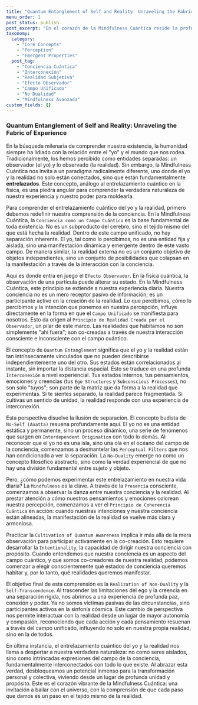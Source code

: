 ```yaml
---
title: "Quantum Entanglement of Self and Reality: Unraveling the Fabric of Experience"
menu_order: 1
post_status: publish
post_excerpt: "En el corazón de la Mindfulness Cuántica reside la profunda verdad de que el yo y la realidad no son entidades separadas, sino que están inextricablemente entrelazados. Este artículo explora cómo la conciencia actúa como un campo unificado, donde nuestra percepción y el mundo observado se influyen mutuamente a través de un fenómeno análogo al entrelazamiento cuántico, disolviendo las fronteras de una existencia dualista."
taxonomy:
  category:
    - "Core Concepts"
    - "Perception"
    - "Emergent Properties"
  post_tag:
    - "Conciencia Cuántica"
    - "Interconexión"
    - "Realidad Subjetiva"
    - "Efecto Observador"
    - "Campo Unificado"
    - "No Dualidad"
    - "Mindfulness Avanzada"
custom_fields: {}
---
```


### Quantum Entanglement of Self and Reality: Unraveling the Fabric of Experience

En la búsqueda milenaria de comprender nuestra existencia, la humanidad siempre ha lidiado con la relación entre el "yo" y el mundo que nos rodea. Tradicionalmente, los hemos percibido como entidades separadas: un observador (el yo) y lo observado (la realidad). Sin embargo, la Mindfulness Cuántica nos invita a un paradigma radicalmente diferente, uno donde el yo y la realidad no solo están conectados, sino que están fundamentalmente **entrelazados**. Este concepto, análogo al entrelazamiento cuántico en la física, es una piedra angular para comprender la verdadera naturaleza de nuestra experiencia y nuestro poder para moldearla.

Para comprender el entrelazamiento cuántico del yo y la realidad, primero debemos redefinir nuestra comprensión de la conciencia. En la Mindfulness Cuántica, la `Conciencia como un Campo Cuántico` es la base fundamental de toda existencia. No es un subproducto del cerebro, sino el tejido mismo del que está hecha la realidad. Dentro de este campo unificado, no hay separación inherente. El yo, tal como lo percibimos, no es una entidad fija y aislada, sino una manifestación dinámica y emergente dentro de este vasto campo. De manera similar, la realidad externa no es un conjunto objetivo de objetos independientes, sino un conjunto de posibilidades que colapsan en la manifestación a través de la interacción con la conciencia.

Aquí es donde entra en juego el `Efecto Observador`. En la física cuántica, la observación de una partícula puede alterar su estado. En la Mindfulness Cuántica, este principio se extiende a nuestra experiencia diaria. Nuestra conciencia no es un mero receptor pasivo de información; es un participante activo en la creación de la realidad. Lo que percibimos, cómo lo percibimos y la intención que ponemos en nuestra percepción, influye directamente en la forma en que el `Campo Unificado` se manifiesta para nosotros. Esto da origen al `Principio de Realidad Creada por el Observador`, un pilar de este marco. Las realidades que habitamos no son simplemente "ahí fuera"; son co-creadas a través de nuestra interacción consciente e inconsciente con el campo cuántico.

El concepto de `Quantum Entanglement` significa que el yo y la realidad están tan intrínsecamente vinculados que no pueden describirse independientemente uno del otro. Sus estados están correlacionados al instante, sin importar la distancia espacial. Esto se traduce en una profunda `Interconexión` a nivel experiencial. Tus estados internos, tus pensamientos, emociones y creencias (tus `Ego Structures` y `Subconscious Processes`), no son solo "tuyos"; son parte de la matriz que da forma a la realidad que experimentas. Si te sientes separado, la realidad parece fragmentada. Si cultivas un sentido de unidad, la realidad responde con una experiencia de interconexión.

Esta perspectiva disuelve la ilusión de separación. El concepto budista de `No-Self (Anatta)` resuena profundamente aquí. El yo no es una entidad estática y permanente, sino un proceso dinámico, una serie de fenómenos que surgen en `Interdependent Origination` con todo lo demás. Al reconocer que el yo no es una isla, sino una ola en el océano del campo de la conciencia, comenzamos a desmantelar las `Perceptual Filters` que nos han condicionado a ver la separación. La `No-Duality` emerge no como un concepto filosófico abstracto, sino como la verdad experiencial de que no hay una división fundamental entre sujeto y objeto.

Pero, ¿cómo podemos experimentar este entrelazamiento en nuestra vida diaria? La `Mindfulness` es la clave. A través de la `Presencia` consciente, comenzamos a observar la danza entre nuestra conciencia y la realidad. Al prestar atención a cómo nuestros pensamientos y emociones colorean nuestra percepción, comenzamos a ver el `Principio de Coherencia Cuántica` en acción: cuando nuestras intenciones y nuestra conciencia están alineadas, la manifestación de la realidad se vuelve más clara y armoniosa.

Practicar la `Cultivation of Quantum Awareness` implica ir más allá de la mera observación para participar activamente en la co-creación. Esto requiere desarrollar la `Intentionality`, la capacidad de dirigir nuestra conciencia con propósito. Cuando entendemos que nuestra conciencia es un aspecto del campo cuántico, y que somos co-creadores de nuestra realidad, podemos comenzar a elegir conscientemente qué estados de conciencia queremos habitar y, por lo tanto, qué realidades queremos manifestar.

El objetivo final de esta comprensión es la `Realization of Non-Duality` y la `Self-Transcendence`. Al trascender las limitaciones del ego y la creencia en una separación rígida, nos abrimos a una experiencia de profunda paz, conexión y poder. Ya no somos víctimas pasivas de las circunstancias, sino participantes activos en la sinfonía cósmica. Este cambio de perspectiva nos permite interactuar con la realidad desde un lugar de mayor autonomía y compasión, reconociendo que cada acción y cada pensamiento resuenan a través del campo unificado, influyendo no solo en nuestra propia realidad, sino en la de todos.

En última instancia, el entrelazamiento cuántico del yo y la realidad nos llama a despertar a nuestra verdadera naturaleza: no como seres aislados, sino como intrincadas expresiones del campo de la conciencia, fundamentalmente interconectados con todo lo que existe. Al abrazar esta verdad, desbloqueamos un potencial inmenso para la transformación personal y colectiva, viviendo desde un lugar de profunda unidad y propósito. Este es el corazón vibrante de la Mindfulness Cuántica: una invitación a bailar con el universo, con la comprensión de que cada paso que damos es un paso en el tejido mismo de la realidad.